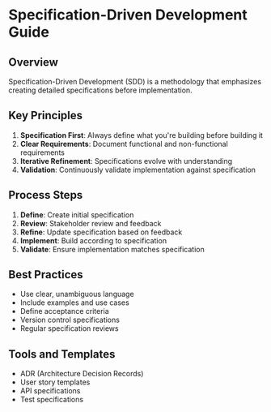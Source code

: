 # Specification-Driven Development Guide

## Overview
Specification-Driven Development (SDD) is a methodology that emphasizes creating detailed specifications before implementation.

## Key Principles
1. **Specification First**: Always define what you're building before building it
2. **Clear Requirements**: Document functional and non-functional requirements
3. **Iterative Refinement**: Specifications evolve with understanding
4. **Validation**: Continuously validate implementation against specification

## Process Steps
1. **Define**: Create initial specification
2. **Review**: Stakeholder review and feedback
3. **Refine**: Update specification based on feedback
4. **Implement**: Build according to specification
5. **Validate**: Ensure implementation matches specification

## Best Practices
- Use clear, unambiguous language
- Include examples and use cases
- Define acceptance criteria
- Version control specifications
- Regular specification reviews

## Tools and Templates
- ADR (Architecture Decision Records)
- User story templates
- API specifications
- Test specifications
